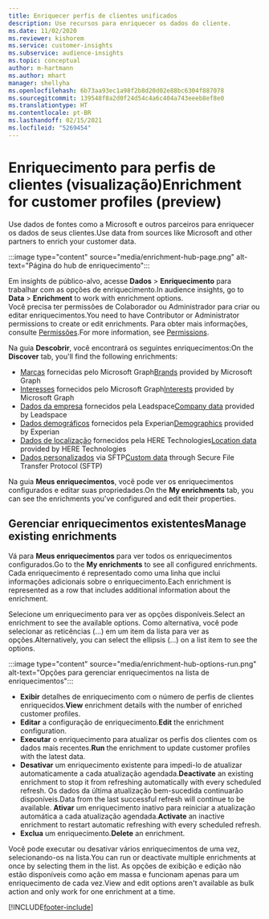 ```yaml
---
title: Enriquecer perfis de clientes unificados
description: Use recursos para enriquecer os dados do cliente.
ms.date: 11/02/2020
ms.reviewer: kishorem
ms.service: customer-insights
ms.subservice: audience-insights
ms.topic: conceptual
author: m-hartmann
ms.author: mhart
manager: shellyha
ms.openlocfilehash: 6b73aa93ec1a98f2b8d20d02e88bc6304f887078
ms.sourcegitcommit: 139548f8a2d0f24d54c4a6c404a743eeeb8ef8e0
ms.translationtype: HT
ms.contentlocale: pt-BR
ms.lasthandoff: 02/15/2021
ms.locfileid: "5269454"
---
```

# <a name="enrichment-for-customer-profiles-preview"></a><span data-ttu-id="4c4e4-103">Enriquecimento para perfis de clientes (visualização)</span><span class="sxs-lookup"><span data-stu-id="4c4e4-103">Enrichment for customer profiles (preview)</span></span>

<span data-ttu-id="4c4e4-104">Use dados de fontes como a Microsoft e outros parceiros para enriquecer os dados de seus clientes.</span><span class="sxs-lookup"><span data-stu-id="4c4e4-104">Use data from sources like Microsoft and other partners to enrich your customer data.</span></span>

:::image type="content" source="media/enrichment-hub-page.png" alt-text="Página do hub de enriquecimento":::

<span data-ttu-id="4c4e4-106">Em insights de público-alvo, acesse **Dados** > **Enriquecimento** para trabalhar com as opções de enriquecimento.</span><span class="sxs-lookup"><span data-stu-id="4c4e4-106">In audience insights, go to **Data** > **Enrichment** to work with enrichment options.</span></span>    
<span data-ttu-id="4c4e4-107">Você precisa ter permissões de Colaborador ou Administrador para criar ou editar enriquecimentos.</span><span class="sxs-lookup"><span data-stu-id="4c4e4-107">You need to have Contributor or Administrator permissions to create or edit enrichments.</span></span> <span data-ttu-id="4c4e4-108">Para obter mais informações, consulte [Permissões](permissions.md).</span><span class="sxs-lookup"><span data-stu-id="4c4e4-108">For more information, see [Permissions](permissions.md).</span></span>

<span data-ttu-id="4c4e4-109">Na guia **Descobrir**, você encontrará os seguintes enriquecimentos:</span><span class="sxs-lookup"><span data-stu-id="4c4e4-109">On the **Discover** tab, you'll find the following enrichments:</span></span>

- <span data-ttu-id="4c4e4-110">[Marcas](enrichment-microsoft-graph.md) fornecidas pelo Microsoft Graph</span><span class="sxs-lookup"><span data-stu-id="4c4e4-110">[Brands](enrichment-microsoft-graph.md) provided by Microsoft Graph</span></span>
- <span data-ttu-id="4c4e4-111">[Interesses](enrichment-microsoft-graph.md) fornecidos pelo Microsoft Graph</span><span class="sxs-lookup"><span data-stu-id="4c4e4-111">[Interests](enrichment-microsoft-graph.md) provided by Microsoft Graph</span></span>
- <span data-ttu-id="4c4e4-112">[Dados da empresa](enrichment-leadspace.md) fornecidos pela Leadspace</span><span class="sxs-lookup"><span data-stu-id="4c4e4-112">[Company data](enrichment-leadspace.md) provided by Leadspace</span></span>
- <span data-ttu-id="4c4e4-113">[Dados demográficos](enrichment-experian.md) fornecidos pela Experian</span><span class="sxs-lookup"><span data-stu-id="4c4e4-113">[Demographics](enrichment-experian.md) provided by Experian</span></span>
- <span data-ttu-id="4c4e4-114">[Dados de localização](enrichment-here.md) fornecidos pela HERE Technologies</span><span class="sxs-lookup"><span data-stu-id="4c4e4-114">[Location data](enrichment-here.md) provided by HERE Technologies</span></span>
- <span data-ttu-id="4c4e4-115">[Dados personalizados](enrichment-SFTP-custom-import.md) via SFTP</span><span class="sxs-lookup"><span data-stu-id="4c4e4-115">[Custom data](enrichment-SFTP-custom-import.md) through Secure File Transfer Protocol (SFTP)</span></span>

<span data-ttu-id="4c4e4-116">Na guia **Meus enriquecimentos**, você pode ver os enriquecimentos configurados e editar suas propriedades.</span><span class="sxs-lookup"><span data-stu-id="4c4e4-116">On the **My enrichments** tab, you can see the enrichments you've configured and edit their properties.</span></span>

## <a name="manage-existing-enrichments"></a><span data-ttu-id="4c4e4-117">Gerenciar enriquecimentos existentes</span><span class="sxs-lookup"><span data-stu-id="4c4e4-117">Manage existing enrichments</span></span>

<span data-ttu-id="4c4e4-118">Vá para **Meus enriquecimentos** para ver todos os enriquecimentos configurados.</span><span class="sxs-lookup"><span data-stu-id="4c4e4-118">Go to the **My enrichments** to see all configured enrichments.</span></span> <span data-ttu-id="4c4e4-119">Cada enriquecimento é representado como uma linha que inclui informações adicionais sobre o enriquecimento.</span><span class="sxs-lookup"><span data-stu-id="4c4e4-119">Each enrichment is represented as a row that includes additional information about the enrichment.</span></span>

<span data-ttu-id="4c4e4-120">Selecione um enriquecimento para ver as opções disponíveis.</span><span class="sxs-lookup"><span data-stu-id="4c4e4-120">Select an enrichment to see the available options.</span></span> <span data-ttu-id="4c4e4-121">Como alternativa, você pode selecionar as reticências (...) em um item da lista para ver as opções.</span><span class="sxs-lookup"><span data-stu-id="4c4e4-121">Alternatively, you can select the ellipsis (...) on a list item to see the options.</span></span>

:::image type="content" source="media/enrichment-hub-options-run.png" alt-text="Opções para gerenciar enriquecimentos na lista de enriquecimentos":::

- <span data-ttu-id="4c4e4-123">**Exibir** detalhes de enriquecimento com o número de perfis de clientes enriquecidos.</span><span class="sxs-lookup"><span data-stu-id="4c4e4-123">**View** enrichment details with the number of enriched customer profiles.</span></span>
- <span data-ttu-id="4c4e4-124">**Editar** a configuração de enriquecimento.</span><span class="sxs-lookup"><span data-stu-id="4c4e4-124">**Edit** the enrichment configuration.</span></span>
- <span data-ttu-id="4c4e4-125">**Executar** o enriquecimento para atualizar os perfis dos clientes com os dados mais recentes.</span><span class="sxs-lookup"><span data-stu-id="4c4e4-125">**Run** the enrichment to update customer profiles with the latest data.</span></span>
- <span data-ttu-id="4c4e4-126">**Desativar** um enriquecimento existente para impedi-lo de atualizar automaticamente a cada atualização agendada.</span><span class="sxs-lookup"><span data-stu-id="4c4e4-126">**Deactivate** an existing enrichment to stop it from refreshing automatically with every scheduled refresh.</span></span> <span data-ttu-id="4c4e4-127">Os dados da última atualização bem-sucedida continuarão disponíveis.</span><span class="sxs-lookup"><span data-stu-id="4c4e4-127">Data from the last successful refresh will continue to be available.</span></span> <span data-ttu-id="4c4e4-128">**Ativar** um enriquecimento inativo para reiniciar a atualização automática a cada atualização agendada.</span><span class="sxs-lookup"><span data-stu-id="4c4e4-128">**Activate** an inactive enrichment to restart automatic refreshing with every scheduled refresh.</span></span>
- <span data-ttu-id="4c4e4-129">**Exclua** um enriquecimento.</span><span class="sxs-lookup"><span data-stu-id="4c4e4-129">**Delete** an enrichment.</span></span>

<span data-ttu-id="4c4e4-130">Você pode executar ou desativar vários enriquecimentos de uma vez, selecionando-os na lista.</span><span class="sxs-lookup"><span data-stu-id="4c4e4-130">You can run or deactivate multiple enrichments at once by selecting them in the list.</span></span> <span data-ttu-id="4c4e4-131">As opções de exibição e edição não estão disponíveis como ação em massa e funcionam apenas para um enriquecimento de cada vez.</span><span class="sxs-lookup"><span data-stu-id="4c4e4-131">View and edit options aren't available as bulk action and only work for one enrichment at a time.</span></span>


[!INCLUDE[footer-include](../includes/footer-banner.md)]